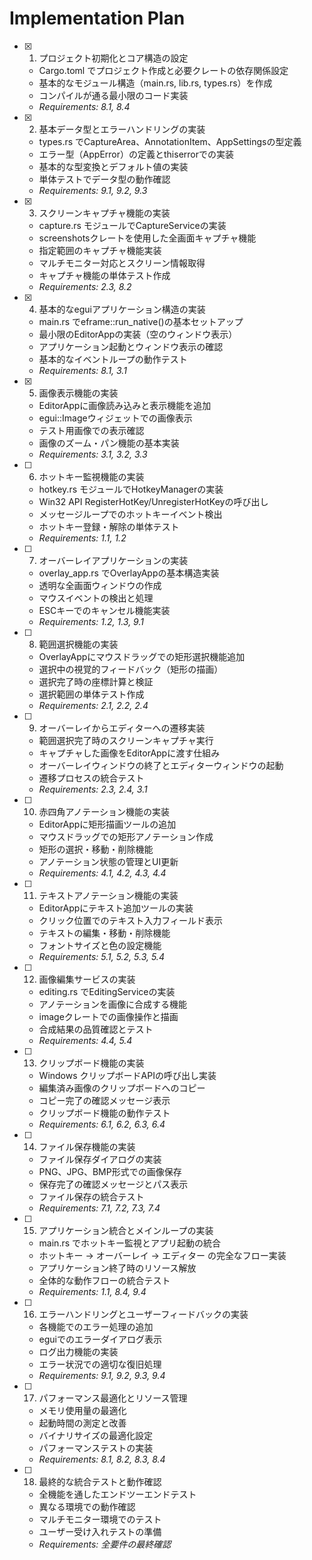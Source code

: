 # Implementation Plan

- [x] 1. プロジェクト初期化とコア構造の設定





  - Cargo.toml でプロジェクト作成と必要クレートの依存関係設定
  - 基本的なモジュール構造（main.rs, lib.rs, types.rs）を作成
  - コンパイルが通る最小限のコード実装
  - _Requirements: 8.1, 8.4_

- [x] 2. 基本データ型とエラーハンドリングの実装





  - types.rs でCaptureArea、AnnotationItem、AppSettingsの型定義
  - エラー型（AppError）の定義とthiserrorでの実装
  - 基本的な型変換とデフォルト値の実装
  - 単体テストでデータ型の動作確認
  - _Requirements: 9.1, 9.2, 9.3_

- [x] 3. スクリーンキャプチャ機能の実装





  - capture.rs モジュールでCaptureServiceの実装
  - screenshotsクレートを使用した全画面キャプチャ機能
  - 指定範囲のキャプチャ機能実装
  - マルチモニター対応とスクリーン情報取得
  - キャプチャ機能の単体テスト作成
  - _Requirements: 2.3, 8.2_

- [x] 4. 基本的なeguiアプリケーション構造の実装





  - main.rs でeframe::run_native()の基本セットアップ
  - 最小限のEditorAppの実装（空のウィンドウ表示）
  - アプリケーション起動とウィンドウ表示の確認
  - 基本的なイベントループの動作テスト
  - _Requirements: 8.1, 3.1_

- [x] 5. 画像表示機能の実装





  - EditorAppに画像読み込みと表示機能を追加
  - egui::Imageウィジェットでの画像表示
  - テスト用画像での表示確認
  - 画像のズーム・パン機能の基本実装
  - _Requirements: 3.1, 3.2, 3.3_

- [ ] 6. ホットキー監視機能の実装
  - hotkey.rs モジュールでHotkeyManagerの実装
  - Win32 API RegisterHotKey/UnregisterHotKeyの呼び出し
  - メッセージループでのホットキーイベント検出
  - ホットキー登録・解除の単体テスト
  - _Requirements: 1.1, 1.2_

- [ ] 7. オーバーレイアプリケーションの実装
  - overlay_app.rs でOverlayAppの基本構造実装
  - 透明な全画面ウィンドウの作成
  - マウスイベントの検出と処理
  - ESCキーでのキャンセル機能実装
  - _Requirements: 1.2, 1.3, 9.1_

- [ ] 8. 範囲選択機能の実装
  - OverlayAppにマウスドラッグでの矩形選択機能追加
  - 選択中の視覚的フィードバック（矩形の描画）
  - 選択完了時の座標計算と検証
  - 選択範囲の単体テスト作成
  - _Requirements: 2.1, 2.2, 2.4_

- [ ] 9. オーバーレイからエディターへの遷移実装
  - 範囲選択完了時のスクリーンキャプチャ実行
  - キャプチャした画像をEditorAppに渡す仕組み
  - オーバーレイウィンドウの終了とエディターウィンドウの起動
  - 遷移プロセスの統合テスト
  - _Requirements: 2.3, 2.4, 3.1_

- [ ] 10. 赤四角アノテーション機能の実装
  - EditorAppに矩形描画ツールの追加
  - マウスドラッグでの矩形アノテーション作成
  - 矩形の選択・移動・削除機能
  - アノテーション状態の管理とUI更新
  - _Requirements: 4.1, 4.2, 4.3, 4.4_

- [ ] 11. テキストアノテーション機能の実装
  - EditorAppにテキスト追加ツールの実装
  - クリック位置でのテキスト入力フィールド表示
  - テキストの編集・移動・削除機能
  - フォントサイズと色の設定機能
  - _Requirements: 5.1, 5.2, 5.3, 5.4_

- [ ] 12. 画像編集サービスの実装
  - editing.rs でEditingServiceの実装
  - アノテーションを画像に合成する機能
  - imageクレートでの画像操作と描画
  - 合成結果の品質確認とテスト
  - _Requirements: 4.4, 5.4_

- [ ] 13. クリップボード機能の実装
  - Windows クリップボードAPIの呼び出し実装
  - 編集済み画像のクリップボードへのコピー
  - コピー完了の確認メッセージ表示
  - クリップボード機能の動作テスト
  - _Requirements: 6.1, 6.2, 6.3, 6.4_

- [ ] 14. ファイル保存機能の実装
  - ファイル保存ダイアログの実装
  - PNG、JPG、BMP形式での画像保存
  - 保存完了の確認メッセージとパス表示
  - ファイル保存の統合テスト
  - _Requirements: 7.1, 7.2, 7.3, 7.4_

- [ ] 15. アプリケーション統合とメインループの実装
  - main.rs でホットキー監視とアプリ起動の統合
  - ホットキー → オーバーレイ → エディター の完全なフロー実装
  - アプリケーション終了時のリソース解放
  - 全体的な動作フローの統合テスト
  - _Requirements: 1.1, 8.4, 9.4_

- [ ] 16. エラーハンドリングとユーザーフィードバックの実装
  - 各機能でのエラー処理の追加
  - eguiでのエラーダイアログ表示
  - ログ出力機能の実装
  - エラー状況での適切な復旧処理
  - _Requirements: 9.1, 9.2, 9.3, 9.4_

- [ ] 17. パフォーマンス最適化とリソース管理
  - メモリ使用量の最適化
  - 起動時間の測定と改善
  - バイナリサイズの最適化設定
  - パフォーマンステストの実装
  - _Requirements: 8.1, 8.2, 8.3, 8.4_

- [ ] 18. 最終的な統合テストと動作確認
  - 全機能を通したエンドツーエンドテスト
  - 異なる環境での動作確認
  - マルチモニター環境でのテスト
  - ユーザー受け入れテストの準備
  - _Requirements: 全要件の最終確認_